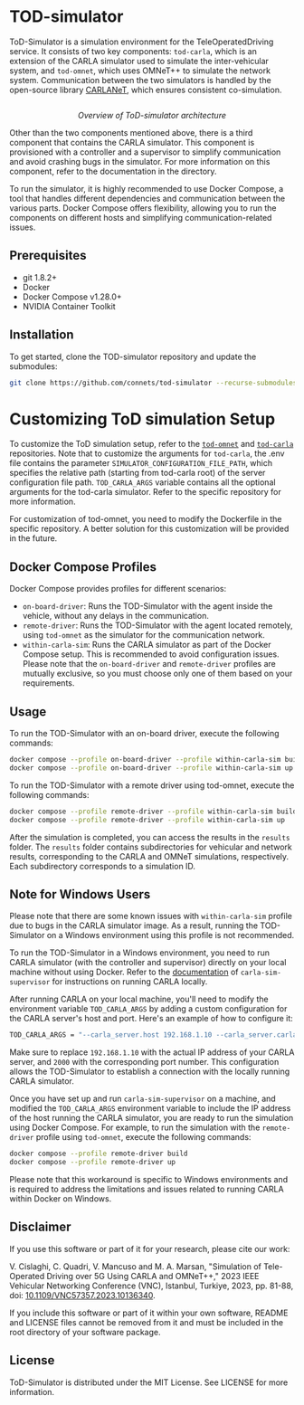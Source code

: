 # TOD-simulator
ToD-Simulator is a simulation environment for the TeleOperatedDriving service. It consists of two key components: `tod-carla`, which is an extension of the CARLA simulator used to simulate the inter-vehicular system, and `tod-omnet`, which uses OMNeT++ to simulate the network system. Communication between the two simulators is handled by the open-source library [CARLANeT](https://github.com/carlanet), which ensures consistent co-simulation.
<p align="center">
 <img src="https://github.com/connets/tod-simulator/blob/dev/images/tod-simulator_structure.png" alt>
</p>
<p align="center">
 <em>Overview of ToD-simulator architecture</em>
</p>

Other than the two components mentioned above, there is a third component that contains the CARLA simulator. This component is provisioned with a controller and a supervisor to simplify communication and avoid crashing bugs in the simulator. For more information on this component, refer to the documentation in the directory.

To run the simulator, it is highly recommended to use Docker Compose, a tool that handles different dependencies and communication between the various parts. Docker Compose offers flexibility, allowing you to run the components on different hosts and simplifying communication-related issues.

## Prerequisites
- git 1.8.2+
- Docker
- Docker Compose v1.28.0+ 
- NVIDIA Container Toolkit

## Installation
To get started, clone the TOD-simulator repository and update the submodules:
```sh
git clone https://github.com/connets/tod-simulator --recurse-submodules && cd tod-simulator && git submodule update --recursive --remote
```

# Customizing ToD simulation Setup
To customize the ToD simulation setup, refer to the [`tod-omnet`](https://github.com/connets/tod-omnet) and [`tod-carla`](https://github.com/connets/tod-carla) repositories. Note that to customize the arguments for `tod-carla`, the .env file contains the parameter `SIMULATOR_CONFIGURATION_FILE_PATH`, which specifies the relative path (starting from tod-carla root) of the server configuration file path. `TOD_CARLA_ARGS` variable contains all the optional arguments for the tod-carla simulator. Refer to the specific repository for more information.

For customization of tod-omnet, you need to modify the Dockerfile in the specific repository. A better solution for this customization will be provided in the future.

## Docker Compose Profiles

Docker Compose provides profiles for different scenarios:
   - `on-board-driver`: Runs the TOD-Simulator with the agent inside the vehicle, without any delays in the communication.
   - `remote-driver`: Runs the TOD-Simulator with the agent located remotely, using `tod-omnet` as the simulator for the communication network.
   - `within-carla-sim`: Runs the CARLA simulator as part of the Docker Compose setup. This is recommended to avoid configuration issues.
Please note that the `on-board-driver` and `remote-driver` profiles are mutually exclusive, so you must choose only one of them based on your requirements.

## Usage
To run the TOD-Simulator with an on-board driver, execute the following commands:

```sh
docker compose --profile on-board-driver --profile within-carla-sim build
docker compose --profile on-board-driver --profile within-carla-sim up
```


To run the TOD-Simulator with a remote driver using tod-omnet, execute the following commands:
```sh
docker compose --profile remote-driver --profile within-carla-sim build
docker compose --profile remote-driver --profile within-carla-sim up
```

After the simulation is completed, you can access the results in the `results` folder. The `results` folder contains subdirectories for vehicular and network results, corresponding to the CARLA and OMNeT simulations, respectively. Each subdirectory corresponds to a simulation ID.


## Note for Windows Users

Please note that there are some known issues with `within-carla-sim` profile due to bugs in the CARLA simulator image. As a result, running the TOD-Simulator on a Windows environment using this profile is not recommended.

To run the TOD-Simulator in a Windows environment, you need to run CARLA simulator (with the controller and supervisor) directly on your local machine without using Docker. Refer to the [documentation](https://github.com/connets/tod-simulator/tree/dev/carla-sim-supervisor) of `carla-sim-supervisor` for instructions on running CARLA locally.

After running CARLA on your local machine, you'll need to modify the environment variable `TOD_CARLA_ARGS` by adding a custom configuration for the CARLA server's host and port. Here's an example of how to configure it:
```sh
TOD_CARLA_ARGS = "--carla_server.host 192.168.1.10 --carla_server.carla_simulator_port 2000"
```

Make sure to replace `192.168.1.10` with the actual IP address of your CARLA server, and `2000` with the corresponding port number. This configuration allows the TOD-Simulator to establish a connection with the locally running CARLA simulator.

Once you have set up and run `carla-sim-supervisor` on a machine, and modified the `TOD_CARLA_ARGS` environment variable to include the IP address of the host running the CARLA simulator, you are ready to run the simulation using Docker Compose. For example, to run the simulation with the `remote-driver` profile using `tod-omnet`, execute the following commands:

```sh
docker compose --profile remote-driver build
docker compose --profile remote-driver up
```

Please note that this workaround is specific to Windows environments and is required to address the limitations and issues related to running CARLA within Docker on Windows.

## Disclaimer

If you use this software or part of it for your research, please cite 
our work:
  
V. Cislaghi, C. Quadri, V. Mancuso and M. A. Marsan, "Simulation of Tele-Operated Driving over 5G Using CARLA and OMNeT++," 2023 IEEE Vehicular Networking Conference (VNC), Istanbul, Turkiye, 2023, pp. 81-88, doi: [10.1109/VNC57357.2023.10136340](https://doi.org/10.1109/VNC57357.2023.10136340).

If you include this software or part of it within your own software, 
README and LICENSE files cannot be removed from it and must be included 
in the root directory of your software package.

## License
ToD-Simulator is distributed under the MIT License. See LICENSE for more information.
